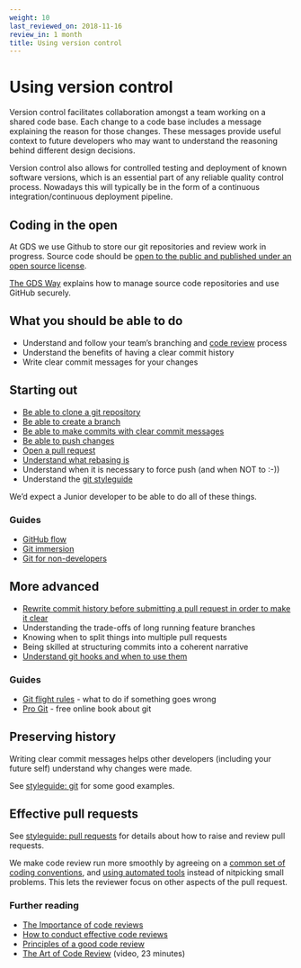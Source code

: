 ```yaml
---
weight: 10
last_reviewed_on: 2018-11-16
review_in: 1 month
title: Using version control
---
```


# Using version control

Version control facilitates collaboration amongst a team working on a shared code base. Each change to a code base includes a message explaining the reason for those changes. These messages provide useful context to future developers who may want to understand the reasoning behind different design decisions.

Version control also allows for controlled testing and deployment of known software versions, which is an essential part of any reliable quality control process. Nowadays this will typically be in the form of a continuous integration/continuous deployment pipeline.

## Coding in the open

At GDS we use Github to store our git repositories and review work in progress.
Source code should be [open to the public and published under an open source license](https://gds.blog.gov.uk/2017/09/04/the-benefits-of-coding-in-the-open/).

[The GDS Way](https://gds-tech-docs.cloudapps.digital/standards/source-code.html#source-code) explains how to manage source code repositories and use GitHub securely.

## What you should be able to do

- Understand and follow your team’s branching and [code review](/resources/other/code-reviews.html) process
- Understand the benefits of having a clear commit history
- Write clear commit messages for your changes

## Starting out

- [Be able to clone a git repository](https://services.github.com/on-demand/github-cli/clone-repo-cli)
- [Be able to create a branch](https://www.atlassian.com/git/tutorials/using-branches)
- [Be able to make commits with clear commit messages](https://www.atlassian.com/git/tutorials/saving-changes)
- [Be able to push changes](https://www.atlassian.com/git/tutorials/syncing/git-push)
- [Open a pull request](https://services.github.com/on-demand/github-cli/open-pull-request-github)
- [Understand what rebasing is](https://nathanleclaire.com/blog/2014/09/14/dont-be-scared-of-git-rebase/)
- Understand when it is necessary to force push (and when NOT to :-))
- Understand the [git styleguide](https://github.com/alphagov/styleguides/blob/master/git.md)

We’d expect a Junior developer to be able to do all of these things.

### Guides
- [GitHub flow](https://help.github.com/articles/github-flow/)
- [Git immersion](http://gitimmersion.com/index.html)
- [Git for non-developers](http://anitacheng.com/git-for-non-developers)

## More advanced
- [Rewrite commit history before submitting a pull request in order to make it clear](https://www.atlassian.com/git/tutorials/rewriting-history)
- Understanding the trade-offs of long running feature branches
- Knowing when to split things into multiple pull requests
- Being skilled at structuring commits into a coherent narrative
- [Understand git hooks and when to use them](https://www.atlassian.com/git/tutorials/git-hooks)

### Guides
- [Git flight rules](https://github.com/k88hudson/git-flight-rules) - what to do if something goes wrong
- [Pro Git](https://git-scm.com/book/en/v2) - free online book about git

## Preserving history
Writing clear commit messages helps other developers (including your future self) understand why changes were made.

See [styleguide: git](https://github.com/alphagov/styleguides/blob/master/git.md) for some good examples.

## Effective pull requests
See [styleguide: pull requests](https://github.com/alphagov/styleguides/blob/master/pull-requests.md) for details about how to raise and review pull requests.

We make code review run more smoothly by agreeing on a [common set of coding conventions](https://github.com/alphagov/styleguides), and [using automated tools](https://gdstechnology.blog.gov.uk/2016/09/30/easing-the-process-of-pull-request-reviews/) instead of nitpicking small problems. This lets the reviewer focus on other aspects of the pull request.

### Further reading
- [The Importance of code reviews](https://www.sitepoint.com/the-importance-of-code-reviews/)
- [How to conduct effective code reviews](https://blog.digitalocean.com/how-to-conduct-effective-code-reviews/)
- [Principles of a good code review](https://dev.to/codemouse92/10-principles-of-a-good-code-review-2eg)
- [The Art of Code Review](https://skillsmatter.com/skillscasts/8085-the-art-of-code-review) (video, 23 minutes)
